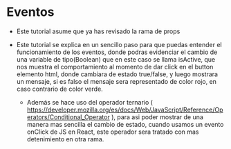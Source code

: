 # Eventos 
- Este tutorial asume que ya has revisado la rama de props

- Este tutorial se explica en un sencillo paso para que puedas entender el funcionamiento de los eventos, donde podras evidenciar el cambio de una variable de tipo(Boolean) que en este caso se llama isActive, que nos muestra el comportamiento al momento de dar click en el button elemento html, donde cambiara de estado true/false, y luego mostrara un mensaje, si es falso el mensaje sera representado de color rojo, en caso contrario de color verde.
    * Además se hace uso del operador ternario ( https://developer.mozilla.org/es/docs/Web/JavaScript/Reference/Operators/Conditional_Operator ), para asi poder mostrar de una manera mas sencilla el cambio de estado, cuando usamos un evento onClick de JS en React, este operador sera tratado con mas detenimiento en otra rama.

